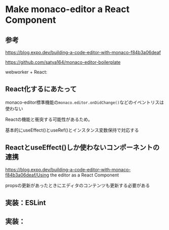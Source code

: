 # Make monaco-editor a React Component

## 参考

https://blog.expo.dev/building-a-code-editor-with-monaco-f84b3a06deaf

https://github.com/satya164/monaco-editor-boilerplate

webworker + React:



## React化するにあたって

monaco-editor標準機能の`monaco.editor.onDidChange()`などのイベントリスは使わない

Reactの機能と衝突する可能性があるため。

基本的にuseEffect()とuseRef()とインスタンス変数保持で対応する

## ReactとuseEffect()しか使わないコンポーネントの連携

https://blog.expo.dev/building-a-code-editor-with-monaco-f84b3a06deaf/Using the editor as a React Component

propsの更新があったときにエディタのコンテンツも更新する必要がある



## 実装：ESLint

## 実装：